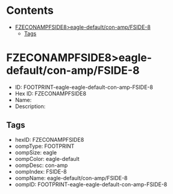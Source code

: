 



Contents
========

* [FZECONAMPFSIDE8>eagle-default/con-amp/FSIDE-8](#fzeconampfside8eagle-defaultcon-ampfside-8)
	* [Tags](#tags)

# FZECONAMPFSIDE8>eagle-default/con-amp/FSIDE-8

- ID: FOOTPRINT-eagle-eagle-default-con-amp-FSIDE-8
- Hex ID: FZECONAMPFSIDE8
- Name: 
- Description: 

## Tags

- hexID: FZECONAMPFSIDE8
- oompType: FOOTPRINT
- oompSize: eagle
- oompColor: eagle-default
- oompDesc: con-amp
- oompIndex: FSIDE-8
- oompName: eagle-default/con-amp/FSIDE-8
- oompID: FOOTPRINT-eagle-eagle-default-con-amp-FSIDE-8
